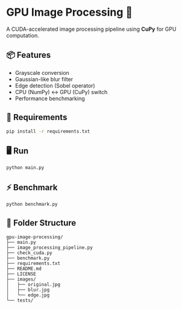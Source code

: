 # GPU Image Processing 🚀

A CUDA-accelerated image processing pipeline using **CuPy** for GPU computation.

## 📦 Features
- Grayscale conversion
- Gaussian-like blur filter
- Edge detection (Sobel operator)
- CPU (NumPy) ↔ GPU (CuPy) switch
- Performance benchmarking

## 🧠 Requirements
```bash
pip install -r requirements.txt
```

## 🖥️ Run
```bash
python main.py
```

## ⚡ Benchmark
```bash
python benchmark.py
```

## 📂 Folder Structure
```
gpu-image-processing/
├── main.py
├── image_processing_pipeline.py
├── check_cuda.py
├── benchmark.py
├── requirements.txt
├── README.md
├── LICENSE
├── images/
│   ├── original.jpg
│   ├── blur.jpg
│   └── edge.jpg
└── tests/
```
